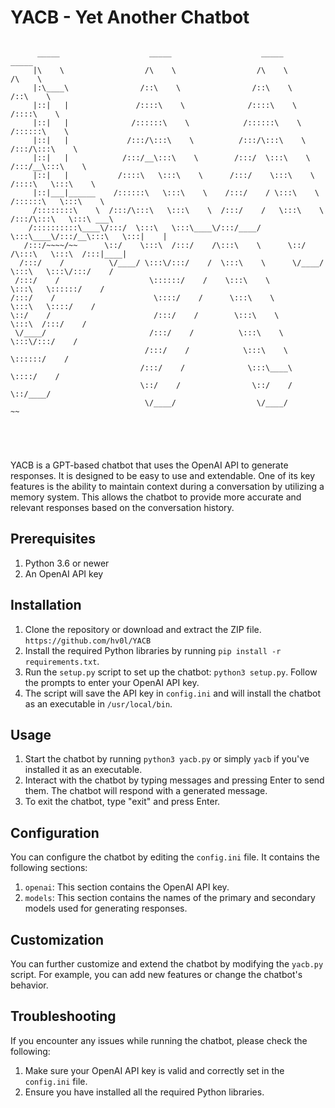YACB - Yet Another Chatbot
==========================
```

      _____                    _____                    _____                    _____          
     |\    \                  /\    \                  /\    \                  /\    \         
     |:\____\                /::\    \                /::\    \                /::\    \        
     |::|   |               /::::\    \              /::::\    \              /::::\    \       
     |::|   |              /::::::\    \            /::::::\    \            /::::::\    \      
     |::|   |             /:::/\:::\    \          /:::/\:::\    \          /:::/\:::\    \     
     |::|   |            /:::/__\:::\    \        /:::/  \:::\    \        /:::/__\:::\    \    
     |::|   |           /::::\   \:::\    \      /:::/    \:::\    \      /::::\   \:::\    \   
     |::|___|______    /::::::\   \:::\    \    /:::/    / \:::\    \    /::::::\   \:::\    \  
     /::::::::\    \  /:::/\:::\   \:::\    \  /:::/    /   \:::\    \  /:::/\:::\   \:::\ ___\ 
    /::::::::::\____\/:::/  \:::\   \:::\____\/:::/____/     \:::\____\/:::/__\:::\   \:::|    |
   /:::/~~~~/~~      \::/    \:::\  /:::/    /\:::\    \      \::/    /\:::\   \:::\  /:::|____|
  /:::/    /          \/____/ \:::\/:::/    /  \:::\    \      \/____/  \:::\   \:::\/:::/    / 
 /:::/    /                    \::::::/    /    \:::\    \               \:::\   \::::::/    /  
/:::/    /                      \::::/    /      \:::\    \               \:::\   \::::/    /   
\::/    /                       /:::/    /        \:::\    \               \:::\  /:::/    /    
 \/____/                       /:::/    /          \:::\    \               \:::\/:::/    /     
                              /:::/    /            \:::\    \               \::::::/    /      
                             /:::/    /              \:::\____\               \::::/    /       
                             \::/    /                \::/    /                \::/____/        
                              \/____/                  \/____/                  ~~              
                                                                                                


                   
```
YACB is a GPT-based chatbot that uses the OpenAI API to generate responses. It is designed to be easy to use and extendable. One of its key features is the ability to maintain context during a conversation by utilizing a memory system. This allows the chatbot to provide more accurate and relevant responses based on the conversation history.

Prerequisites
-------------

1. Python 3.6 or newer
2. An OpenAI API key

Installation
------------

1. Clone the repository or download and extract the ZIP file. `https://github.com/hv0l/YACB`
2. Install the required Python libraries by running `pip install -r requirements.txt`.
3. Run the `setup.py` script to set up the chatbot: `python3 setup.py`. Follow the prompts to enter your OpenAI API key.
4. The script will save the API key in `config.ini` and will install the chatbot as an executable in `/usr/local/bin`.

Usage
-----

1. Start the chatbot by running `python3 yacb.py` or simply `yacb` if you've installed it as an executable.
2. Interact with the chatbot by typing messages and pressing Enter to send them. The chatbot will respond with a generated message.
3. To exit the chatbot, type "exit" and press Enter.

Configuration
-------------

You can configure the chatbot by editing the `config.ini` file. It contains the following sections:

1. `openai`: This section contains the OpenAI API key.
2. `models`: This section contains the names of the primary and secondary models used for generating responses.

Customization
-------------

You can further customize and extend the chatbot by modifying the `yacb.py` script. For example, you can add new features or change the chatbot's behavior.

Troubleshooting
---------------

If you encounter any issues while running the chatbot, please check the following:

1. Make sure your OpenAI API key is valid and correctly set in the `config.ini` file.
2. Ensure you have installed all the required Python libraries.


